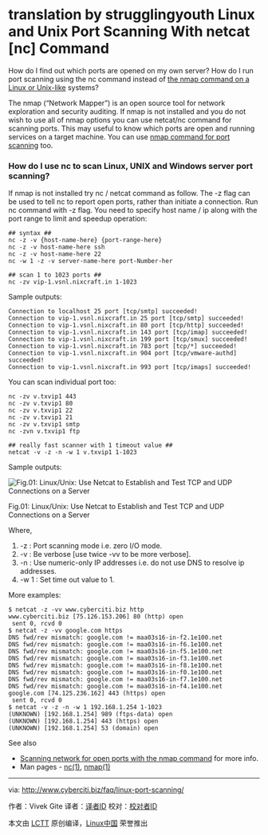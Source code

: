 translation by strugglingyouth
Linux and Unix Port Scanning With netcat [nc] Command
================================================================================
How do I find out which ports are opened on my own server? How do I run port scanning using the nc command instead of [the nmap command on a Linux or Unix-like][1] systems?

The nmap (“Network Mapper”) is an open source tool for network exploration and security auditing. If nmap is not installed and you do not wish to use all of nmap options you can use netcat/nc command for scanning ports. This may useful to know which ports are open and running services on a target machine. You can use [nmap command for port scanning][2] too.

### How do I use nc to scan Linux, UNIX and Windows server port scanning? ###

If nmap is not installed try nc / netcat command as follow. The -z flag can be used to tell nc to report open ports, rather than initiate a connection. Run nc command with -z flag. You need to specify host name / ip along with the port range to limit and speedup operation:

    ## syntax ##
    nc -z -v {host-name-here} {port-range-here}
    nc -z -v host-name-here ssh
    nc -z -v host-name-here 22
    nc -w 1 -z -v server-name-here port-Number-her
     
    ## scan 1 to 1023 ports ##
    nc -zv vip-1.vsnl.nixcraft.in 1-1023

Sample outputs:

    Connection to localhost 25 port [tcp/smtp] succeeded!
    Connection to vip-1.vsnl.nixcraft.in 25 port [tcp/smtp] succeeded!
    Connection to vip-1.vsnl.nixcraft.in 80 port [tcp/http] succeeded!
    Connection to vip-1.vsnl.nixcraft.in 143 port [tcp/imap] succeeded!
    Connection to vip-1.vsnl.nixcraft.in 199 port [tcp/smux] succeeded!
    Connection to vip-1.vsnl.nixcraft.in 783 port [tcp/*] succeeded!
    Connection to vip-1.vsnl.nixcraft.in 904 port [tcp/vmware-authd] succeeded!
    Connection to vip-1.vsnl.nixcraft.in 993 port [tcp/imaps] succeeded!

You can scan individual port too:

    nc -zv v.txvip1 443
    nc -zv v.txvip1 80
    nc -zv v.txvip1 22
    nc -zv v.txvip1 21
    nc -zv v.txvip1 smtp
    nc -zvn v.txvip1 ftp
    
    ## really fast scanner with 1 timeout value ##
    netcat -v -z -n -w 1 v.txvip1 1-1023
 
Sample outputs:

![Fig.01: Linux/Unix: Use Netcat to Establish and Test TCP and UDP Connections on a Server](http://s0.cyberciti.org/uploads/faq/2007/07/scan-with-nc.jpg)

Fig.01: Linux/Unix: Use Netcat to Establish and Test TCP and UDP Connections on a Server

Where,

1. -z : Port scanning mode i.e. zero I/O mode.
1. -v : Be verbose [use twice -vv to be more verbose].
1. -n : Use numeric-only IP addresses i.e. do not use DNS to resolve ip addresses.
1. -w 1 : Set time out value to 1.

More examples:

    $ netcat -z -vv www.cyberciti.biz http
    www.cyberciti.biz [75.126.153.206] 80 (http) open
     sent 0, rcvd 0
    $ netcat -z -vv google.com https
    DNS fwd/rev mismatch: google.com != maa03s16-in-f2.1e100.net
    DNS fwd/rev mismatch: google.com != maa03s16-in-f6.1e100.net
    DNS fwd/rev mismatch: google.com != maa03s16-in-f5.1e100.net
    DNS fwd/rev mismatch: google.com != maa03s16-in-f3.1e100.net
    DNS fwd/rev mismatch: google.com != maa03s16-in-f8.1e100.net
    DNS fwd/rev mismatch: google.com != maa03s16-in-f0.1e100.net
    DNS fwd/rev mismatch: google.com != maa03s16-in-f7.1e100.net
    DNS fwd/rev mismatch: google.com != maa03s16-in-f4.1e100.net
    google.com [74.125.236.162] 443 (https) open
     sent 0, rcvd 0
    $ netcat -v -z -n -w 1 192.168.1.254 1-1023
    (UNKNOWN) [192.168.1.254] 989 (ftps-data) open
    (UNKNOWN) [192.168.1.254] 443 (https) open
    (UNKNOWN) [192.168.1.254] 53 (domain) open

See also

- [Scanning network for open ports with the nmap command][3] for more info.
- Man pages - [nc(1)][4], [nmap(1)][5]

--------------------------------------------------------------------------------

via: http://www.cyberciti.biz/faq/linux-port-scanning/

作者：Vivek Gite
译者：[译者ID](https://github.com/译者ID)
校对：[校对者ID](https://github.com/校对者ID)

本文由 [LCTT](https://github.com/LCTT/TranslateProject) 原创编译，[Linux中国](https://linux.cn/) 荣誉推出

[1]:http://www.cyberciti.biz/networking/nmap-command-examples-tutorials/
[2]:http://www.cyberciti.biz/tips/linux-scanning-network-for-open-ports.html
[3]:http://www.cyberciti.biz/networking/nmap-command-examples-tutorials/
[4]:http://www.manpager.com/linux/man1/nc.1.html
[5]:http://www.manpager.com/linux/man1/nmap.1.html

